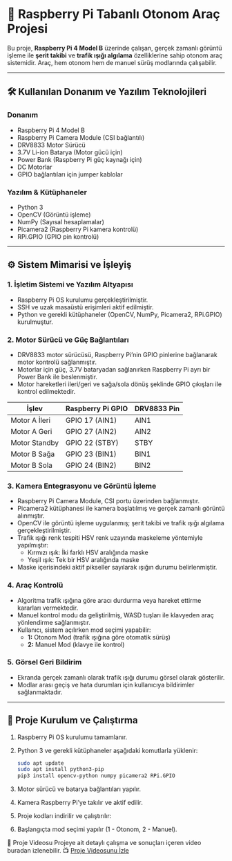 # 🚗 Raspberry Pi Tabanlı Otonom Araç Projesi

Bu proje, **Raspberry Pi 4 Model B** üzerinde çalışan, gerçek zamanlı görüntü işleme ile **şerit takibi** ve **trafik ışığı algılama** özelliklerine sahip otonom araç sistemidir. Araç, hem otonom hem de manuel sürüş modlarında çalışabilir.

---

## 🛠️ Kullanılan Donanım ve Yazılım Teknolojileri

### Donanım
- Raspberry Pi 4 Model B
- Raspberry Pi Camera Module (CSI bağlantılı)
- DRV8833 Motor Sürücü
- 3.7V Li-ion Batarya (Motor gücü için)
- Power Bank (Raspberry Pi güç kaynağı için)
- DC Motorlar
- GPIO bağlantıları için jumper kablolar

### Yazılım & Kütüphaneler
- Python 3
- OpenCV (Görüntü işleme)
- NumPy (Sayısal hesaplamalar)
- Picamera2 (Raspberry Pi kamera kontrolü)
- RPi.GPIO (GPIO pin kontrolü)

---

## ⚙️ Sistem Mimarisi ve İşleyiş

### 1. İşletim Sistemi ve Yazılım Altyapısı
- Raspberry Pi OS kurulumu gerçekleştirilmiştir.
- SSH ve uzak masaüstü erişimleri aktif edilmiştir.
- Python ve gerekli kütüphaneler (OpenCV, NumPy, Picamera2, RPi.GPIO) kurulmuştur.

### 2. Motor Sürücü ve Güç Bağlantıları
- DRV8833 motor sürücüsü, Raspberry Pi’nin GPIO pinlerine bağlanarak motor kontrolü sağlanmıştır.
- Motorlar için güç, 3.7V bataryadan sağlanırken Raspberry Pi ayrı bir Power Bank ile beslenmiştir.
- Motor hareketleri ileri/geri ve sağa/sola dönüş şeklinde GPIO çıkışları ile kontrol edilmektedir.

| İşlev          | Raspberry Pi GPIO | DRV8833 Pin |
|----------------|-------------------|-------------|
| Motor A İleri  | GPIO 17 (AIN1)    | AIN1        |
| Motor A Geri   | GPIO 27 (AIN2)    | AIN2        |
| Motor Standby  | GPIO 22 (STBY)    | STBY        |
| Motor B Sağa   | GPIO 23 (BIN1)    | BIN1        |
| Motor B Sola   | GPIO 24 (BIN2)    | BIN2        |

### 3. Kamera Entegrasyonu ve Görüntü İşleme
- Raspberry Pi Camera Module, CSI portu üzerinden bağlanmıştır.
- Picamera2 kütüphanesi ile kamera başlatılmış ve gerçek zamanlı görüntü alınmıştır.
- OpenCV ile görüntü işleme uygulanmış; şerit takibi ve trafik ışığı algılama gerçekleştirilmiştir.
- Trafik ışığı renk tespiti HSV renk uzayında maskeleme yöntemiyle yapılmıştır:
  - Kırmızı ışık: İki farklı HSV aralığında maske
  - Yeşil ışık: Tek bir HSV aralığında maske
- Maske içerisindeki aktif pikseller sayılarak ışığın durumu belirlenmiştir.

### 4. Araç Kontrolü
- Algoritma trafik ışığına göre aracı durdurma veya hareket ettirme kararları vermektedir.
- Manuel kontrol modu da geliştirilmiş, WASD tuşları ile klavyeden araç yönlendirme sağlanmıştır.
- Kullanıcı, sistem açılırken mod seçimi yapabilir:
  - **1:** Otonom Mod (trafik ışığına göre otomatik sürüş)
  - **2:** Manuel Mod (klavye ile kontrol)

### 5. Görsel Geri Bildirim
- Ekranda gerçek zamanlı olarak trafik ışığı durumu görsel olarak gösterilir.
- Modlar arası geçiş ve hata durumları için kullanıcıya bildirimler sağlanmaktadır.

---

## 📂 Proje Kurulum ve Çalıştırma

1. Raspberry Pi OS kurulumu tamamlanır.
2. Python 3 ve gerekli kütüphaneler aşağıdaki komutlarla yüklenir:
   ```bash
   sudo apt update
   sudo apt install python3-pip
   pip3 install opencv-python numpy picamera2 RPi.GPIO

3. Motor sürücü ve batarya bağlantıları yapılır.

4. Kamera Raspberry Pi’ye takılır ve aktif edilir.

5. Proje kodları indirilir ve çalıştırılır:

6. Başlangıçta mod seçimi yapılır (1 - Otonom, 2 - Manuel).

🎥 Proje Videosu
Projeye ait detaylı çalışma ve sonuçları içeren video buradan izlenebilir.
📺 [Proje Videosunu İzle](https://www.youtube.com/watch?v=EHhP65NESIM)